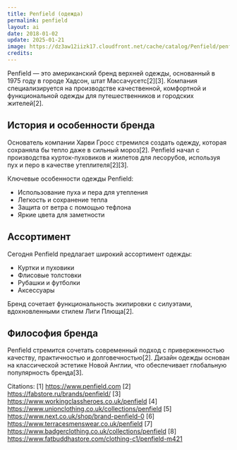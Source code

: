 ```yaml
---
title: Penfield (одежда)
permalink: penfield
layout: ai
date: 2018-01-02
update: 2025-01-21
image: https://dz3aw12iizk17.cloudfront.net/cache/catalog/Penfield/penfield_bowerbirdge_jacket_black_1-870x1110.jpg
credits:
---
```


Penfield — это американский бренд верхней одежды, основанный в 1975 году в городе Хадсон, штат Массачусетс[2][3]. Компания специализируется на производстве качественной, комфортной и функциональной одежды для путешественников и городских жителей[2].

## История и особенности бренда

Основатель компании Харви Гросс стремился создать одежду, которая сохраняла бы тепло даже в сильный мороз[2]. Penfield начал с производства курток-пуховиков и жилетов для лесорубов, используя пух и перо в качестве утеплителя[2][3].

Ключевые особенности одежды Penfield:

- Использование пуха и пера для утепления
- Легкость и сохранение тепла
- Защита от ветра с помощью тефлона
- Яркие цвета для заметности

## Ассортимент

Сегодня Penfield предлагает широкий ассортимент одежды:

- Куртки и пуховики
- Флисовые толстовки
- Рубашки и футболки
- Аксессуары

Бренд сочетает функциональность экипировки с силуэтами, вдохновленными стилем Лиги Плюща[2].

## Философия бренда

Penfield стремится сочетать современный подход с приверженностью качеству, практичностью и долговечностью[2]. Дизайн одежды основан на классической эстетике Новой Англии, что обеспечивает глобальную популярность бренда[3].

Citations:
[1] https://www.penfield.com
[2] https://fabstore.ru/brands/penfield/
[3] https://www.workingclassheroes.co.uk/penfield
[4] https://www.unionclothing.co.uk/collections/penfield
[5] https://www.next.co.uk/shop/brand-penfield-0
[6] https://www.terracesmenswear.co.uk/penfield
[7] https://www.badgerclothing.co.uk/collections/penfield
[8] https://www.fatbuddhastore.com/clothing-c1/penfield-m421
